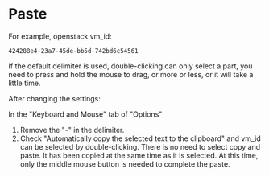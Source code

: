 # Paste

For example, openstack vm_id:

	424288e4-23a7-45de-bb5d-742bd6c54561

If the default delimiter is used, double-clicking can only select a part, you need to press and hold the mouse to drag, or more or less, or it will take a little time.

After changing the settings:

In the "Keyboard and Mouse" tab of "Options"

1. Remove the "-" in the delimiter.
2. Check "Automatically copy the selected text to the clipboard" and vm_id can be selected by double-clicking. There is no need to select copy and paste. It has been copied at the same time as it is selected. At this time, only the middle mouse button is needed to complete the paste.

